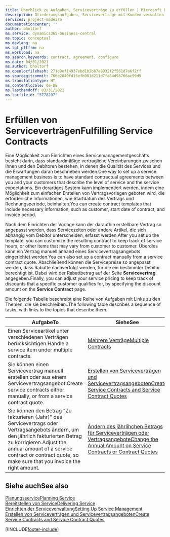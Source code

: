 ```yaml
---
title: Überblick zu Aufgaben, Serviceverträge zu erfüllen | Microsoft Docs
description: Gliederungsaufgaben, Serviceverträge mit Kunden verwalten.
services: project-madeira
documentationcenter: ''
author: bholtorf
ms.service: dynamics365-business-central
ms.topic: conceptual
ms.devlang: na
ms.tgt_pltfrm: na
ms.workload: na
ms.search.keywords: contract, agreement, configure
ms.date: 04/01/2021
ms.author: bholtorf
ms.openlocfilehash: 271e9ef14937ebd1b2bb7a8932f2f561d7a6f2ff
ms.sourcegitcommit: 766e2840fd16efb901d211d7fa64d96766ac99d9
ms.translationtype: HT
ms.contentlocale: de-DE
ms.lasthandoff: 03/31/2021
ms.locfileid: "5778297"
---
```

# <a name="fulfilling-service-contracts"></a><span data-ttu-id="ec6c3-103">Erfüllen von Serviceverträgen</span><span class="sxs-lookup"><span data-stu-id="ec6c3-103">Fulfilling Service Contracts</span></span> 
<span data-ttu-id="ec6c3-104">Eine Möglichkeit zum Einrichten eines Servicemanagementgeschäfts besteht darin, dass standardmäßige vertragliche Vereinbarungen zwischen Ihnen und den Debitoren bestehen, in denen die Qualität des Services und die Erwartungen daran beschrieben werden.</span><span class="sxs-lookup"><span data-stu-id="ec6c3-104">One way to set up a service management business is to have standard contractual agreements between you and your customers that describe the level of service and the service expectations.</span></span> <span data-ttu-id="ec6c3-105">Ein derartiges System kann implementiert werden, indem eine Möglichkeit zum einfachen Erstellen von Vertragsvorlagen geboten wird, die erforderliche Informationen, wie Startdatum des Vertrags und Rechnungsperiode, beinhalten.</span><span class="sxs-lookup"><span data-stu-id="ec6c3-105">You can create contract templates that include necessary information, such as customer, start date of contract, and invoice period.</span></span>  
  
<span data-ttu-id="ec6c3-106">Nach dem Einrichten der Vorlage kann der daraufhin erstellbare Vertrag so angepasst werden, dass Servicezeiten oder andere Artikel, die sich abhängig vom Debitor unterscheiden, erfasst werden.</span><span class="sxs-lookup"><span data-stu-id="ec6c3-106">After you set up the template, you can customize the resulting contract to keep track of service hours, or other items that may vary from customer to customer.</span></span> <span data-ttu-id="ec6c3-107">Überdies kann ein Vertrag manuell anhand eines Servicevertragsangebots eingerichtet werden.</span><span class="sxs-lookup"><span data-stu-id="ec6c3-107">You can also set up a contract manually from a service contract quote.</span></span> <span data-ttu-id="ec6c3-108">Abschließend können die Servicepreise so angepasst werden, dass Rabatte nachverfolgt werden, für die ein bestimmter Debitor berechtigt ist. Dabei wird der Rabattbetrag auf der Seite **Servicevertrag** angegeben.</span><span class="sxs-lookup"><span data-stu-id="ec6c3-108">Finally, you can adjust your service pricing to keep track of discounts that a specific customer qualifies for, by specifying the discount amount on the **Service Contract** page.</span></span>  

<span data-ttu-id="ec6c3-109">Die folgende Tabelle beschreibt eine Reihe von Aufgaben mit Links zu den Themen, die sie beschreiben..</span><span class="sxs-lookup"><span data-stu-id="ec6c3-109">The following table describes a sequence of tasks, with links to the topics that describe them.</span></span>   
  
|<span data-ttu-id="ec6c3-110">**Aufgabe**</span><span class="sxs-lookup"><span data-stu-id="ec6c3-110">**To**</span></span>|<span data-ttu-id="ec6c3-111">**Siehe**</span><span class="sxs-lookup"><span data-stu-id="ec6c3-111">**See**</span></span>|  
|------------|-------------|  
|<span data-ttu-id="ec6c3-112">Einen Serviceartikel unter verschiedenen Verträgen berücksichtigen.</span><span class="sxs-lookup"><span data-stu-id="ec6c3-112">Handle a service item under multiple contracts.</span></span> | [<span data-ttu-id="ec6c3-113">Mehrere Verträge</span><span class="sxs-lookup"><span data-stu-id="ec6c3-113">Multiple Contracts</span></span>](service-multiple-contracts.md)|  
|<span data-ttu-id="ec6c3-114">Sie können einen Servicevertrag manuell erstellen oder aus einem Servicevertragsangebot.</span><span class="sxs-lookup"><span data-stu-id="ec6c3-114">Create service contracts either manually, or from a service contract quote.</span></span>| [<span data-ttu-id="ec6c3-115">Erstellen von Serviceverträgen und Servicevertragsangeboten</span><span class="sxs-lookup"><span data-stu-id="ec6c3-115">Create Service Contracts and Service Contract Quotes</span></span>](service-how-to-create-service-contracts-and-service-contract-quotes.md)|
|<span data-ttu-id="ec6c3-116">Sie können den Betrag "Zu fakturieren (Jahr)" des Servicevertrags oder Vertragsangebots ändern, um den jährlich fakturierten Betrag zu korrigieren.</span><span class="sxs-lookup"><span data-stu-id="ec6c3-116">Adjust the annual amount of a service contract or contract quote, so make sure that you invoice the right amount.</span></span>|[<span data-ttu-id="ec6c3-117">Ändern des jährlihchen Betrags für Serviceverträgen oder Vertragsangebote</span><span class="sxs-lookup"><span data-stu-id="ec6c3-117">Change the Annual Amount on Service Contracts or Contract Quotes</span></span>](service-how-to-change-the-annual-amount-on-service-contracts-or-contract-quotes.md)|

## <a name="see-also"></a><span data-ttu-id="ec6c3-118">Siehe auch</span><span class="sxs-lookup"><span data-stu-id="ec6c3-118">See also</span></span>
[<span data-ttu-id="ec6c3-119">Planungsservice</span><span class="sxs-lookup"><span data-stu-id="ec6c3-119">Planning Service</span></span>](service-plan-service.md)  
[<span data-ttu-id="ec6c3-120">Bereitstellen von Service</span><span class="sxs-lookup"><span data-stu-id="ec6c3-120">Delivering Service</span></span>](service-deliver-service.md)  
[<span data-ttu-id="ec6c3-121">Einrichten der Serviceverwaltung</span><span class="sxs-lookup"><span data-stu-id="ec6c3-121">Setting Up Service Management</span></span>](service-setup-service.md)  
[<span data-ttu-id="ec6c3-122">Erstellen von Serviceverträgen und Servicevertragsangeboten</span><span class="sxs-lookup"><span data-stu-id="ec6c3-122">Create Service Contracts and Service Contract Quotes</span></span>](service-how-to-create-service-contracts-and-service-contract-quotes.md)  


[!INCLUDE[footer-include](includes/footer-banner.md)]